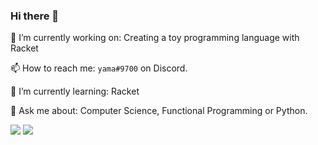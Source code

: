 ### Hi there 👋

🔭 I’m currently working on: Creating a toy programming language with Racket

📫 How to reach me: `yama#9700` on Discord.

🌱 I’m currently learning: Racket

💬 Ask me about: Computer Science, Functional Programming or Python.

![](https://github-profile-summary-cards.vercel.app/api/cards/stats?username=suryapsp&theme=synthwave)
<img src="https://github-readme-streak-stats.herokuapp.com/?user=suryapsp&theme=synthwave" />


